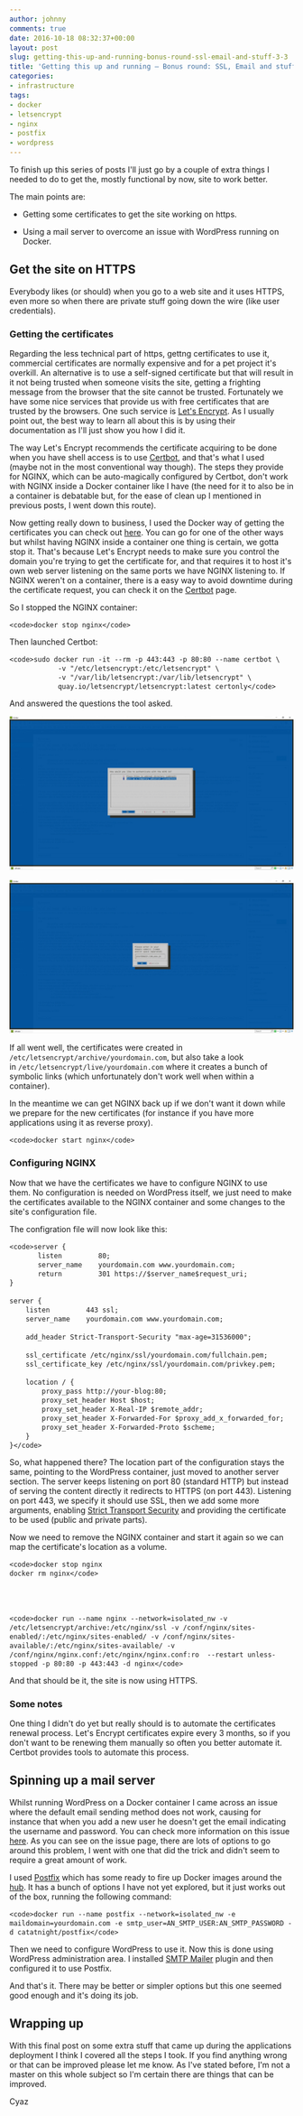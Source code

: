 ```yaml
---
author: johnny
comments: true
date: 2016-10-18 08:32:37+00:00
layout: post
slug: getting-this-up-and-running-bonus-round-ssl-email-and-stuff-3-3
title: 'Getting this up and running – Bonus round: SSL, Email and stuff (3/3)'
categories:
- infrastructure
tags:
- docker
- letsencrypt
- nginx
- postfix
- wordpress
---
```


To finish up this series of posts I'll just go by a couple of extra things I needed to do to get the, mostly functional by now, site to work better.

The main points are:



 	
  * Getting some certificates to get the site working on https.

 	
  * Using a mail server to overcome an issue with WordPress running on Docker.




## Get the site on HTTPS


Everybody likes (or should) when you go to a web site and it uses HTTPS, even more so when there are private stuff going down the wire (like user credentials).


### Getting the certificates


Regarding the less technical part of https, gettng certificates to use it, commercial certificates are normally expensive and for a pet project it's overkill. An alternative is to use a self-signed certificate but that will result in it not being trusted when someone visits the site, getting a frighting message from the browser that the site cannot be trusted. Fortunately we have some nice services that provide us with free certificates that are trusted by the browsers. One such service is [Let's Encrypt](https://letsencrypt.org/). As I usually point out, the best way to learn all about this is by using their documentation as I'll just show you how I did it.

The way Let's Encrypt recommends the certificate acquiring to be done when you have shell access is to use [Certbot](https://certbot.eff.org/), and that's what I used (maybe not in the most conventional way though). The steps they provide for NGINX, which can be auto-magically configured by Certbot, don't work with NGINX inside a Docker container like I have (the need for it to also be in a container is debatable but, for the ease of clean up I mentioned in previous posts, I went down this route).

Now getting really down to business, I used the Docker way of getting the certificates you can check out [here](https://certbot.eff.org/docs/using.html#running-with-docker). You can go for one of the other ways but whilst having NGINX inside a container one thing is certain, we gotta stop it. That's because Let's Encrypt needs to make sure you control the domain you're trying to get the certificate for, and that requires it to host it's own web server listening on the same ports we have NGINX listening to. If NGINX weren't on a container, there is a easy way to avoid downtime during the certificate request, you can check it on the [Certbot](https://certbot.eff.org/) page.

So I stopped the NGINX container:

    
    <code>docker stop nginx</code>


Then launched Certbot:

    
    <code>sudo docker run -it --rm -p 443:443 -p 80:80 --name certbot \
                -v "/etc/letsencrypt:/etc/letsencrypt" \
                -v "/var/lib/letsencrypt:/var/lib/letsencrypt" \
                quay.io/letsencrypt/letsencrypt:latest certonly</code>


And answered the questions the tool asked.

[![Certbot - Standalone Server](/assets/2016/10/18/08-certbot-docker-standaloneserver.jpg)](/assets/2016/10/18/08-certbot-docker-standaloneserver.jpg)

[![Certbot - Choose Domains](/assets/2016/10/18/09-certbot-docker-choose-domains.jpg)](/assets/2016/10/18/09-certbot-docker-choose-domains.jpg)

If all went well, the certificates were created in `/etc/letsencrypt/archive/yourdomain.com`, but also take a look in `/etc/letsencrypt/live/yourdomain.com` where it creates a bunch of symbolic links (which unfortunately don't work well when within a container).

In the meantime we can get NGINX back up if we don't want it down while we prepare for the new certificates (for instance if you have more applications using it as reverse proxy).

    
    <code>docker start nginx</code>




### Configuring NGINX


Now that we have the certificates we have to configure NGINX to use them. No configuration is needed on WordPress itself, we just need to make the certificates available to the NGINX container and some changes to the site's configuration file.

The configration file will now look like this:

    
    <code>server {
           listen         80;
           server_name    yourdomain.com www.yourdomain.com;
           return         301 https://$server_name$request_uri;
    }
    
    server {
        listen         443 ssl;
        server_name    yourdomain.com www.yourdomain.com;
    
        add_header Strict-Transport-Security "max-age=31536000"; 
    
        ssl_certificate /etc/nginx/ssl/yourdomain.com/fullchain.pem;
        ssl_certificate_key /etc/nginx/ssl/yourdomain.com/privkey.pem;
    
        location / {
            proxy_pass http://your-blog:80;
            proxy_set_header Host $host;
            proxy_set_header X-Real-IP $remote_addr;
            proxy_set_header X-Forwarded-For $proxy_add_x_forwarded_for;
            proxy_set_header X-Forwarded-Proto $scheme;
        }
    }</code>


So, what happened there? The location part of the configuration stays the same, pointing to the WordPress container, just moved to another server section. The server keeps listening on port 80 (standard HTTP) but instead of serving the content directly it redirects to HTTPS (on port 443). Listening on port 443, we specify it should use SSL, then we add some more arguments, enabling [Strict Transport Security](https://www.owasp.org/index.php/HTTP_Strict_Transport_Security_Cheat_Sheet) and providing the certificate to be used (public and private parts).

Now we need to remove the NGINX container and start it again so we can map the certificate's location as a volume.

    
    <code>docker stop nginx
    docker rm nginx</code>



    
    <code>docker run --name nginx --network=isolated_nw -v /etc/letsencrypt/archive:/etc/nginx/ssl -v /conf/nginx/sites-enabled/:/etc/nginx/sites-enabled/ -v /conf/nginx/sites-available/:/etc/nginx/sites-available/ -v /conf/nginx/nginx.conf:/etc/nginx/nginx.conf:ro  --restart unless-stopped -p 80:80 -p 443:443 -d nginx</code>


And that should be it, the site is now using HTTPS.


### Some notes


One thing I didn't do yet but really should is to automate the certificates renewal process. Let's Encrypt certificates expire every 3 months, so if you don't want to be renewing them manually so often you better automate it. Certbot provides tools to automate this process.


## Spinning up a mail server


Whilst running WordPress on a Docker container I came across an issue where the default email sending method does not work, causing for instance that when you add a new user he doesn't get the email indicating the username and password. You can check more information on this issue [here](https://github.com/docker-library/wordpress/issues/30). As you can see on the issue page, there are lots of options to go around this problem, I went with one that did the trick and didn't seem to require a great amount of work.

I used [Postfix](http://www.postfix.org/) which has some ready to fire up Docker images around the [hub](https://hub.docker.com/search/?isAutomated=0&isOfficial=0&page=1&pullCount=0&q=postfix&starCount=0). It has a bunch of options I have not yet explored, but it just works out of the box, running the following command:

    
    <code>docker run --name postfix --network=isolated_nw -e maildomain=yourdomain.com -e smtp_user=AN_SMTP_USER:AN_SMTP_PASSWORD -d catatnight/postfix</code>


Then we need to configure WordPress to use it. Now this is done using WordPress administration area. I installed [SMTP Mailer](https://wordpress.org/plugins/smtp-mailer/) plugin and then configured it to use Postfix.

And that's it. There may be better or simpler options but this one seemed good enough and it's doing its job.


## Wrapping up


With this final post on some extra stuff that came up during the applications deployment I think I covered all the steps I took. If you find anything wrong or that can be improved please let me know. As I've stated before, I'm not a master on this whole subject so I'm certain there are things that can be improved.

Cyaz

